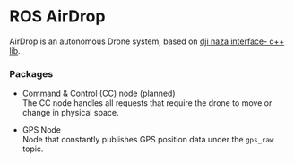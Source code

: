 # ROS AirDrop

AirDrop is an autonomous Drone system, based on [dji naza interface- c++ lib](https://github.com/MrGrimod/dji_naza_interface_c-).

### Packages

- Command & Control (CC) node (planned) <br>
The CC node handles all requests that require the drone to move or change in physical space.

- GPS Node <br>
Node that constantly publishes GPS position data under the `gps_raw` topic.
